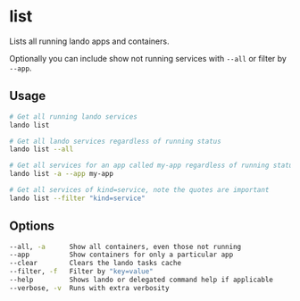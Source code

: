 list
====

Lists all running lando apps and containers.

Optionally you can include show not running services with `--all` or filter by `--app`.

Usage
-----

```bash
# Get all running lando services
lando list

# Get all lando services regardless of running status
lando list --all

# Get all services for an app called my-app regardless of running status
lando list -a --app my-app

# Get all services of kind=service, note the quotes are important
lando list --filter "kind=service"
```

Options
-------

```bash
--all, -a      Show all containers, even those not running
--app          Show containers for only a particular app
--clear        Clears the lando tasks cache
--filter, -f   Filter by "key=value"
--help         Shows lando or delegated command help if applicable
--verbose, -v  Runs with extra verbosity
```
